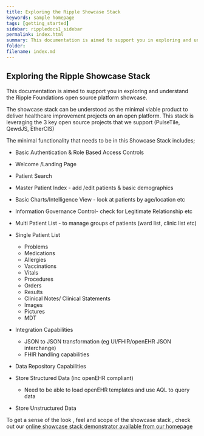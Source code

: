 ```yaml
---
title: Exploring the Ripple Showcase Stack
keywords: sample homepage
tags: [getting_started]
sidebar: rippledocs1_sidebar
permalink: index.html
summary: This documentation is aimed to support you in exploring and understand the Ripple Foundations open source platform showcase stack.
folder: 
filename: index.md
---
```


## Exploring the Ripple Showcase Stack

This documentation is aimed to support you in exploring and understand the Ripple Foundations open source platform showcase. 

The showcase stack can be understood as the minimal viable product to deliver healthcare improvement projects on an open platform.
This stack is leveraging the 3 key open source projects that we support (PulseTile, QewdJS, EtherCIS)

The minimal functionality that needs to be in this Showcase Stack includes;

* Basic Authentication & Role Based Access Controls

* Welcome /Landing Page

* Patient Search
* Master Patient Index - add /edit patients & basic demographics

* Basic Charts/Intelligence View - look at patients by age/location etc

* Information Governance Control- check for Legitimate Relationship etc

* Multi Patient List - to manage groups of patients (ward list, clinic list etc)

* Single Patient List
  * Problems
  * Medications
  * Allergies
  * Vaccinations
  * Vitals 
  * Procedures
  * Orders
  * Results
  * Clinical Notes/ Clinical Statements
  * Images
  * Pictures
  * MDT
  
  
* Integration Capabilities 
  * JSON to JSON transformation (eg UI/FHIR/openEHR JSON interchange)
  * FHIR handling capabilities
  
* Data Repository Capabilities
 * Store Structured Data (inc openEHR compliant)
   * Need to be able to load openEHR templates and use AQL to query data
 * Store Unstructured Data
  
  




To get a sense of the look , feel and scope of the showcase stack , check out our [online showcase stack demonstrator available from our homepage](http://ripple.foundation/)
